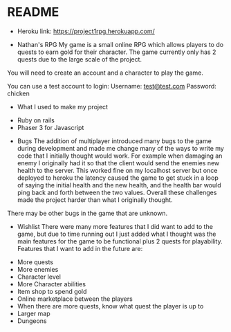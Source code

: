 # README

* Heroku link: https://project1rpg.herokuapp.com/

* Nathan's RPG
My game is a small online RPG which allows players to do quests to earn gold for their character. The game currently only has 2 quests due to the large scale of the project.

You will need to create an account and a character to play the game.

You can use a test account to login:
Username: test@test.com
Password: chicken

* What I used to make my project
- Ruby on rails
- Phaser 3 for Javascript

* Bugs
The addition of multiplayer introduced many bugs to the game during development and made me change many of the ways to write my code that I initially thought would work. For example when damaging an enemy I originally had it so that the client would send the enemies new health to the server. This worked fine on my localhost server but once deployed to heroku the latency caused the game to get stuck in a loop of saying the initial health and the new health, and the health bar would ping back and forth between the two values. Overall these challenges made the project harder than what I originally thought.

There may be other bugs in the game that are unknown.

* Wishlist
There were many more features that I did want to add to the game, but due to time running out I just added what I thought was the main features for the game to be functional plus 2 quests for playability.
Features that I want to add in the future are:
- More quests
- More enemies
- Character level
- More Character abilities
- Item shop to spend gold
- Online marketplace between the players
- When there are more quests, know what quest the player is up to
- Larger map
- Dungeons
